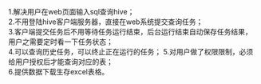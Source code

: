 1.解决用户在web页面输入sql查询hive；</br> 
2.不用登陆hive客户端服务器，直接在web系统提交查询任务；</br> 3.客户端提交任务后不用等待任务运行结束，后台运行结束自动保存任务结果， 用户之需要定时看一下任务状态；</br> 4.可以查询历史任务，可以终止正在运行的任务； 5.对用户做了权限限制，必须给用户授权后才能查询对应的表；</br> 6.提供数据下载生存excel表格。</br>
